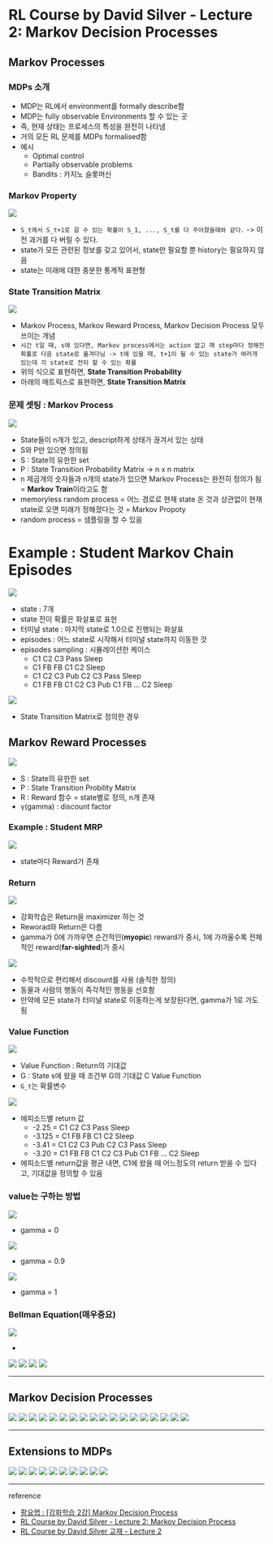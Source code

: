 # RL Course by David Silver - Lecture 2: Markov Decision Processes


## Markov Processes
### MDPs 소개
* MDP는 RL에서 environment를 formally describe함
* MDP는 fully observable Environments 할 수 있는 곳
* 즉, 현재 상태는 프로세스의 특성을 완전히 나타냄
* 거의 모든 RL 문제를 MDPs formalised함
* 예시
	* Optimal control
	* Partially observable problems
	* Bandits : 카지노 슬롯머신

### Markov Property
<img src='https://www.dropbox.com/s/clrsbizeheuurau/%EC%8A%A4%ED%81%AC%EB%A6%B0%EC%83%B7%202019-01-12%2015.29.51.png?raw=1'>

* `S_t에서 S_t+1로 갈 수 있는 확률이 S_1, ..., S_t를 다 주어졌을때와 같다.` -> 이전 과거를 다 버릴 수 있다.
* state가 모든 관련된 정보를 갖고 있어서, state만 필요할 뿐 history는 필요하지 않음
* state는 미래에 대한 충분한 통계적 표현형

### State Transition Matrix
<img src='https://www.dropbox.com/s/kkodme2y2ez27i6/%EC%8A%A4%ED%81%AC%EB%A6%B0%EC%83%B7%202019-01-12%2015.29.47.png?raw=1'>

* Markov Process, Markov Reward Process, Markov Decision Process 모두 쓰이는 개념
* `시간 t일 때, s에 있다면, Markov process에서는 action 없고 매 step마다 정해진 확률로 다음 state로 옮겨다님 -> t에 있을 때, t+1이 될 수 있는 state가 여러개 있는데 각 state로 전이 할 수 있는 확률`
* 위의 식으로 표현하면, **State Transition Probability**
* 아래의 매트릭스로 표현하면, **State Transition Matrix**

### 문제 셋팅 : Markov Process
<img src='https://www.dropbox.com/s/wrjiktoe59yuxrb/%EC%8A%A4%ED%81%AC%EB%A6%B0%EC%83%B7%202019-01-12%2015.30.01.png?raw=1'>

* State들이 n개가 있고, descript하게 상태가 끊겨서 있는 상태
* S와 P만 있으면 정의됨
* S : State의 유한한 set
* P : State Transition Probability Matrix -> n x n matrix
* n 제곱개의 숫자들과 n개의 state가 있으면 Markov Process는 완전히 정의가 됨 = **Markov Train**이라고도 함
* memoryless random process = 어느 경로로 현재 state 온 것과 상관없이 현재 state로 오면 미래가 정해졌다는 것 = Markov Propoty
* random process = 샘플링을 할 수 있음

# Example : Student Markov Chain Episodes
<img src='https://www.dropbox.com/s/owv7dz8l52sksek/%EC%8A%A4%ED%81%AC%EB%A6%B0%EC%83%B7%202019-01-12%2015.30.20.png?raw=1'>

* state : 7개
* state 전이 확률은 화살표로 표현
* 터미널 state : 마지막 state로 1.0으로 진행되는 화살표
* episodes : 어느 state로 시작해서 터미널 state까지 이동한 것
* episodes sampling : 시뮬레이션한 케이스
	* C1 C2 C3 Pass Sleep
	* C1 FB FB C1 C2 Sleep
	* C1 C2 C3 Pub C2 C3 Pass Sleep
	* C1 FB FB C1 C2 C3 Pub C1 FB ... C2 Sleep

<img src='https://www.dropbox.com/s/l9gj34hnb1sb9cb/%EC%8A%A4%ED%81%AC%EB%A6%B0%EC%83%B7%202019-01-12%2015.30.24.png?raw=1'>

* State Transition Matrix로 정의한 경우

## Markov Reward Processes
<img src='https://www.dropbox.com/s/2vk46xm95f1bpgl/%EC%8A%A4%ED%81%AC%EB%A6%B0%EC%83%B7%202019-01-12%2015.30.31.png?raw=1'>

* S : State의 유한한 set
* P : State Transition Probility Matrix
* R : Reward 함수 = state별로 정의, n개 존재
* γ(gamma) : discount factor

### Example : Student MRP
<img src='https://www.dropbox.com/s/m6mpexqt45u6qfn/%EC%8A%A4%ED%81%AC%EB%A6%B0%EC%83%B7%202019-01-12%2015.30.40.png?raw=1'>

* state마다 Reward가 존재

### Return
<img src='https://www.dropbox.com/s/13keka76ly0fd99/%EC%8A%A4%ED%81%AC%EB%A6%B0%EC%83%B7%202019-01-12%2015.30.46.png?raw=1'>

* 강화학습은 Return을 maximizer 하는 것
* Reworad와 Return은 다름
* gamma가 0에 가까우면 순간적인(**myopic**) reward가 중시, 1에 가까울수록 전체적인 reward(**far-sighted**)가 중시

<img src='https://www.dropbox.com/s/hocr0bkp6thrnf9/%EC%8A%A4%ED%81%AC%EB%A6%B0%EC%83%B7%202019-01-12%2015.30.51.png?raw=1'>

* 수학적으로 편리해서 discount를 사용 (솔직한 정의)
* 동물과 사람의 행동이 즉각적인 행동을 선호함
* 만약에 모든 state가 터미널 state로 이동하는게 보장된다면, gamma가 1로 가도 됨

### Value Function
<img src='https://www.dropbox.com/s/5vsj5i4bso9adx7/%EC%8A%A4%ED%81%AC%EB%A6%B0%EC%83%B7%202019-01-12%2015.31.02.png?raw=1'>

* Value Function : Return의 기대값
* G : State s에 왔을 때 조건부 G의 기대값 C Value Function
* `G_t`는 확률변수

<img src='https://www.dropbox.com/s/c3oj38l9p680i8y/%EC%8A%A4%ED%81%AC%EB%A6%B0%EC%83%B7%202019-01-12%2015.31.09.png?raw=1'>

* 에피소드별 return 값
	* -2.25 = C1 C2 C3 Pass Sleep
	* -3.125 = C1 FB FB C1 C2 Sleep
	* -3.41 = C1 C2 C3 Pub C2 C3 Pass Sleep
	* -3.20 = C1 FB FB C1 C2 C3 Pub C1 FB ... C2 Sleep
* 에피소드별 return값을 평균 내면, C1에 왔을 때 어느정도의 return 받을 수 있다고, 기대값을 정의할 수 있음 

### value는 구하는 방법
<img src='https://www.dropbox.com/s/syg7e7v6p1jj093/%EC%8A%A4%ED%81%AC%EB%A6%B0%EC%83%B7%202019-01-12%2015.31.17.png?raw=1'>

* gamma = 0

<img src='https://www.dropbox.com/s/5gcbc6ptyegoj06/%EC%8A%A4%ED%81%AC%EB%A6%B0%EC%83%B7%202019-01-12%2015.31.27.png?raw=1'>

* gamma = 0.9

<img src='https://www.dropbox.com/s/ueb27m9e0izagd7/%EC%8A%A4%ED%81%AC%EB%A6%B0%EC%83%B7%202019-01-12%2015.31.33.png?raw=1'>

* gamma = 1

### Bellman Equation(**매우중요**)
<img src='https://www.dropbox.com/s/jonqv0j6o2jvskn/%EC%8A%A4%ED%81%AC%EB%A6%B0%EC%83%B7%202019-01-12%2015.31.42.png?raw=1'>

* 

<img src='https://www.dropbox.com/s/7s18smkvvf64ais/%EC%8A%A4%ED%81%AC%EB%A6%B0%EC%83%B7%202019-01-12%2015.31.50.png?raw=1'>

<img src='https://www.dropbox.com/s/t9bs6vxcurcakyw/%EC%8A%A4%ED%81%AC%EB%A6%B0%EC%83%B7%202019-01-12%2015.31.58.png?raw=1'>

<img src='https://www.dropbox.com/s/8txkejah2dygvh8/%EC%8A%A4%ED%81%AC%EB%A6%B0%EC%83%B7%202019-01-12%2015.32.02.png?raw=1'>

<img src='https://www.dropbox.com/s/nhea02ff62yoj7i/%EC%8A%A4%ED%81%AC%EB%A6%B0%EC%83%B7%202019-01-12%2015.32.11.png?raw=1'>

---
## Markov Decision Processes

<img src='https://www.dropbox.com/s/qjflw5ek5am9m93/%EC%8A%A4%ED%81%AC%EB%A6%B0%EC%83%B7%202019-01-12%2015.32.18.png?raw=1'>

<img src='https://www.dropbox.com/s/vwyc16j4owu3kjl/%EC%8A%A4%ED%81%AC%EB%A6%B0%EC%83%B7%202019-01-12%2015.32.24.png?raw=1'>

<img src='https://www.dropbox.com/s/og88dvugm0whm47/%EC%8A%A4%ED%81%AC%EB%A6%B0%EC%83%B7%202019-01-12%2015.32.33.png?raw=1'>

<img src='https://www.dropbox.com/s/wew0efr5f0okt51/%EC%8A%A4%ED%81%AC%EB%A6%B0%EC%83%B7%202019-01-12%2015.32.53.png?raw=1'>

<img src='https://www.dropbox.com/s/akqi1nnhsdradss/%EC%8A%A4%ED%81%AC%EB%A6%B0%EC%83%B7%202019-01-12%2015.33.00.png?raw=1'>

<img src='https://www.dropbox.com/s/zc5nfocrbptv5ac/%EC%8A%A4%ED%81%AC%EB%A6%B0%EC%83%B7%202019-01-12%2015.33.08.png?raw=1'>

<img src='https://www.dropbox.com/s/2y9jhnizufp3lmq/%EC%8A%A4%ED%81%AC%EB%A6%B0%EC%83%B7%202019-01-12%2015.33.15.png?raw=1'>

<img src='https://www.dropbox.com/s/pgwpu8ckpsewbhp/%EC%8A%A4%ED%81%AC%EB%A6%B0%EC%83%B7%202019-01-12%2015.33.25.png?raw=1'>

<img src='https://www.dropbox.com/s/kacvutfz91ip43d/%EC%8A%A4%ED%81%AC%EB%A6%B0%EC%83%B7%202019-01-12%2015.33.32.png?raw=1'>

<img src='https://www.dropbox.com/s/nlukurx6x4zum01/%EC%8A%A4%ED%81%AC%EB%A6%B0%EC%83%B7%202019-01-12%2015.33.38.png?raw=1'>

<img src='https://www.dropbox.com/s/zy9649ezu6bhs68/%EC%8A%A4%ED%81%AC%EB%A6%B0%EC%83%B7%202019-01-12%2015.36.15.png?raw=1'>

<img src='https://www.dropbox.com/s/9scyl41vrtu20kc/%EC%8A%A4%ED%81%AC%EB%A6%B0%EC%83%B7%202019-01-12%2015.36.22.png?raw=1'>

<img src='https://www.dropbox.com/s/x53wpo9wl2xjkot/%EC%8A%A4%ED%81%AC%EB%A6%B0%EC%83%B7%202019-01-12%2015.36.53.png?raw=1'>

<img src='https://www.dropbox.com/s/08cwmh1tf6e1k6a/%EC%8A%A4%ED%81%AC%EB%A6%B0%EC%83%B7%202019-01-12%2015.37.03.png?raw=1'>

<img src='https://www.dropbox.com/s/z1guddhlhaf3q3g/%EC%8A%A4%ED%81%AC%EB%A6%B0%EC%83%B7%202019-01-12%2015.37.12.png?raw=1'>

<img src='https://www.dropbox.com/s/lz6vuxq3eoseiux/%EC%8A%A4%ED%81%AC%EB%A6%B0%EC%83%B7%202019-01-12%2015.37.23.png?raw=1'>

<img src='https://www.dropbox.com/s/0irafiapj3v7gks/%EC%8A%A4%ED%81%AC%EB%A6%B0%EC%83%B7%202019-01-12%2015.37.27.png?raw=1'>

<img src='https://www.dropbox.com/s/e5c7e4h8e4uo6wf/%EC%8A%A4%ED%81%AC%EB%A6%B0%EC%83%B7%202019-01-12%2015.37.34.png?raw=1'>

---
## Extensions to MDPs

<img src='https://www.dropbox.com/s/jetkxyle31dk7jw/%EC%8A%A4%ED%81%AC%EB%A6%B0%EC%83%B7%202019-01-12%2015.37.42.png?raw=1'>

<img src='https://www.dropbox.com/s/p81rum2neho3btg/%EC%8A%A4%ED%81%AC%EB%A6%B0%EC%83%B7%202019-01-12%2015.37.48.png?raw=1'>


<img src='https://www.dropbox.com/s/q87lda5bse138n1/%EC%8A%A4%ED%81%AC%EB%A6%B0%EC%83%B7%202019-01-12%2015.37.54.png?raw=1'>

<img src='https://www.dropbox.com/s/mry77xazhcaj6xu/%EC%8A%A4%ED%81%AC%EB%A6%B0%EC%83%B7%202019-01-12%2015.37.58.png?raw=1'>

<img src='https://www.dropbox.com/s/texr0v2d8x3gyv7/%EC%8A%A4%ED%81%AC%EB%A6%B0%EC%83%B7%202019-01-12%2015.38.02.png?raw=1'>

<img src='https://www.dropbox.com/s/24clhcl6ejxqutq/%EC%8A%A4%ED%81%AC%EB%A6%B0%EC%83%B7%202019-01-12%2015.38.06.png?raw=1'>

<img src='https://www.dropbox.com/s/24clhcl6ejxqutq/%EC%8A%A4%ED%81%AC%EB%A6%B0%EC%83%B7%202019-01-12%2015.38.06.png?raw=1'>

<img src='https://www.dropbox.com/s/29ob7xsie8d022d/%EC%8A%A4%ED%81%AC%EB%A6%B0%EC%83%B7%202019-01-12%2015.38.12.png?raw=1'>

<img src='https://www.dropbox.com/s/le0u2uw5bmj5v87/%EC%8A%A4%ED%81%AC%EB%A6%B0%EC%83%B7%202019-01-12%2015.38.18.png?raw=1'>

<img src='https://www.dropbox.com/s/07lqhrst8lcj6x8/%EC%8A%A4%ED%81%AC%EB%A6%B0%EC%83%B7%202019-01-12%2015.38.26.png?raw=1'>


	
---
reference

* [팡요랩 : [강화학습 2강] Markov Decision Process
](https://www.youtube.com/watch?v=NMesGSXr8H4)
* [RL Course by David Silver - Lecture 2: Markov Decision Process
](https://www.youtube.com/watch?v=lfHX2hHRMVQ)
* [RL Course by David Silver 교재 - Lecture 2](http://www0.cs.ucl.ac.uk/staff/d.silver/web/Teaching_files/MDP.pdf)

